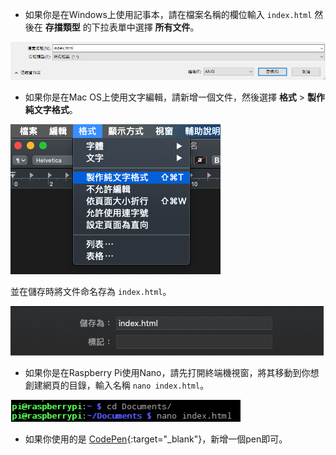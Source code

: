  -  如果你是在Windows上使用記事本，請在檔案名稱的欄位輸入 `index.html` 然後在 **存擋類型** 的下拉表單中選擇 **所有文件**。

  ![使用記事本另存為網頁格式HTML](images/save-as-html-notepad.png)

 - 如果你是在Mac OS上使用文字編輯，請新增一個文件，然後選擇 **格式** > **製作純文字格式**。

  ![Mac使用純文字格式](images/mac-make-plaintext.png)

  並在儲存時將文件命名存為 `index.html`。

  ![Mac另存為網頁格式HTML](images/mac-name-file.png)

 - 如果你是在Raspberry Pi使用Nano，請先打開終端機視窗，將其移動到你想創建網頁的目錄，輸入名稱 `nano index.html`。

  ![Nano創建網頁格式HTML](images/pi-html-nano.png)

 - 如果你使用的是 [CodePen](http://codepen.io){:target="_blank"}，新增一個pen即可。
